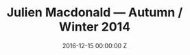 ---
title: Julien Macdonald — Autumn / Winter 2014
date: 2016-12-15 00:00:00 Z
position: 1
image: "/uploads/julien-macdonald-aw14-feature.jpg"
images:
- "/uploads/julien-macdonald-aw14-01.jpg"
- "/uploads/julien-macdonald-aw14-02.jpg"
- "/uploads/julien-macdonald-aw14-03.jpg"
- "/uploads/julien-macdonald-aw14-04.jpg"
- "/uploads/julien-macdonald-aw14-05.jpg"
- "/uploads/julien-macdonald-aw14-06.jpg"
- "/uploads/julien-macdonald-aw14-07.jpg"
- "/uploads/julien-macdonald-aw14-08.jpg"
- "/uploads/julien-macdonald-aw14-09.jpg"
- "/uploads/julien-macdonald-aw14-10.jpg"
- "/uploads/julien-macdonald-aw14-11.jpg"
- "/uploads/julien-macdonald-aw14-12.jpg"
- "/uploads/julien-macdonald-aw14-13.jpg"
- "/uploads/julien-macdonald-aw14-14.jpg"
- "/uploads/julien-macdonald-aw14-15.jpg"
- "/uploads/julien-macdonald-aw14-16.jpg"
- "/uploads/julien-macdonald-aw14-17.jpg"
- "/uploads/julien-macdonald-aw14-18.jpg"
- "/uploads/julien-macdonald-aw14-19.jpg"
- "/uploads/julien-macdonald-aw14-20.jpg"
- "/uploads/julien-macdonald-aw14-21.jpg"
- "/uploads/julien-macdonald-aw14-22.jpg"
- "/uploads/julien-macdonald-aw14-23.jpg"
- "/uploads/julien-macdonald-aw14-24.jpg"
- "/uploads/julien-macdonald-aw14-25.jpg"
- "/uploads/julien-macdonald-aw14-26.jpg"
- "/uploads/julien-macdonald-aw14-27.jpg"
- "/uploads/julien-macdonald-aw14-28.jpg"
- "/uploads/julien-macdonald-aw14-29.jpg"
- "/uploads/julien-macdonald-aw14-30.jpg"
- "/uploads/julien-macdonald-aw14-31.jpg"
layout: project-runway
---